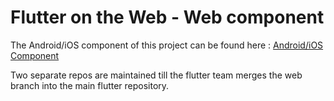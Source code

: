 # Flutter on the Web - Web component

The Android/iOS component of this project can be found here : [Android/iOS Component]([https://github.com/kaustavjaiswal/flutterOnTheWeb_Android_iOS_Component)

Two separate repos are maintained till the flutter team merges the web branch into the main flutter repository.